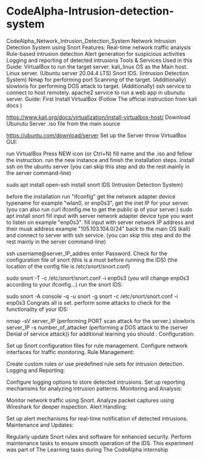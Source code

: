 # CodeAlpha-Intrusion-detection-system

CodeAlpha_Network_Intrusion_Detection_System
Network Intrusion Detection System using Snort
Features:
Real-time network traffic analysis
Rule-based intrusion detection
Alert generation for suspicious activities
Logging and reporting of detected intrusions
Tools & Services Used in this Guide:
VirtualBox to run the target server.
kali_linux OS as the Main host.
Linux server. (Ubuntu server 20.04.4 LTS)
Snort IDS. (Intrusion Detection System)
Nmap for performing port Scanning of the target. (Additionally)
slowloris for performing DOS attack to target. (Additionally)
ssh service to connect to host remotely.
apache2 service to run a web app in ubunutu server.
Guide:
First Install VirtualBox (Follow The official instruction from kali docs )

https://www.kali.org/docs/virtualization/install-virtualbox-host/
Download Ubunutu Server .iso file from the main source

https://ubuntu.com/download/server
Set up the Server throw VirtualBox GUI:

run VirtualBox
Press NEW icon (or Ctrl+N)
fill name and the .iso and fellow the instruction.
run the new instance and finish the installation steps.
install ssh on the ubuntu server (you can skip this step and do the rest mainly in the server command-line)

sudo apt install open-ssh
install snort IDS (Intrusion Detection System)

before the installation run "ifconfig" get the network adapter device typename for example "wlan0, or enp0s3", get the inet IP for your server. (you can also run curl ifconfig.me to get the public ip of your server.)
sudo apt install snort
fill input with server network adapter device type you want to listen on example "enp0s3".
fill input with server network IP address and their musk address example "105.103.104.0/24"
back to the main OS (kali) and connect to server with ssh service. (you can skip this step and do the rest mainly in the server command-line)

ssh username@server_IP_addres
enter Password.
Check for the configuration file of snort (this is a must before running the IDS) (the location of the config file is /etc/snort/snort.conf)

sudo snort -T -c /etc/snort/snort.conf -i enp0s3 (you will change enp0s3 according to your ifconfig...)
run the snort IDS:

sudo snort -A console -q -u snort -g snort -c /etc/snort/snort.conf -i enp0s3 Congrats all is set.
perform some attacks to check for the functionality of your IDS:

nmap -sV server_IP (performing PORT scan attack for the server.)
slowloris server_IP -s number_of_attacker (performing a DOS attack to the (server Denial of service attack))
for additional learning you should :
Configuration:

Set up Snort configuration files for rule management.
Configure network interfaces for traffic monitoring.
Rule Management:

Create custom rules or use predefined rule sets for intrusion detection.
Logging and Reporting:

Configure logging options to store detected intrusions.
Set up reporting mechanisms for analyzing intrusion patterns.
Monitoring and Analysis:

Monitor network traffic using Snort.
Analyze packet captures using Wireshark for deeper inspection.
Alert Handling:

Set up alert mechanisms for real-time notification of detected intrusions.
Maintenance and Updates:

Regularly update Snort rules and software for enhanced security.
Perform maintenance tasks to ensure smooth operation of the IDS.
This experiment was part of The Learning tasks during The CodeAlpha internship
